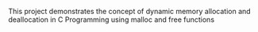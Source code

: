 This project demonstrates the concept of dynamic memory allocation and deallocation in C Programming using malloc and free functions
